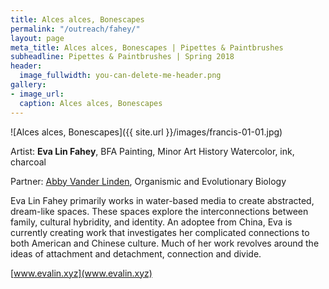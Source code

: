 ```yaml
---
title: Alces alces, Bonescapes
permalink: "/outreach/fahey/"
layout: page
meta_title: Alces alces, Bonescapes | Pipettes & Paintbrushes
subheadline: Pipettes & Paintbrushes | Spring 2018
header:
  image_fullwidth: you-can-delete-me-header.png
gallery:
- image_url: 
  caption: Alces alces, Bonescapes
---
```


![Alces alces, Bonescapes]({{ site.url }}/images/francis-01-01.jpg)

Artist: **Eva Lin Fahey**, BFA Painting, Minor Art History
Watercolor, ink, charcoal

Partner: [Abby Vander Linden](http://thatslifesci.com/authors/avlinden), Organismic and Evolutionary Biology

Eva Lin Fahey primarily works in water-based media to create abstracted, dream-like spaces. These spaces explore the interconnections between family, cultural hybridity, and identity. An adoptee from China, Eva is currently creating work that investigates her complicated connections to both American and Chinese culture.  Much of her work revolves around the ideas of attachment and detachment, connection and divide.

[www.evalin.xyz](www.evalin.xyz)
